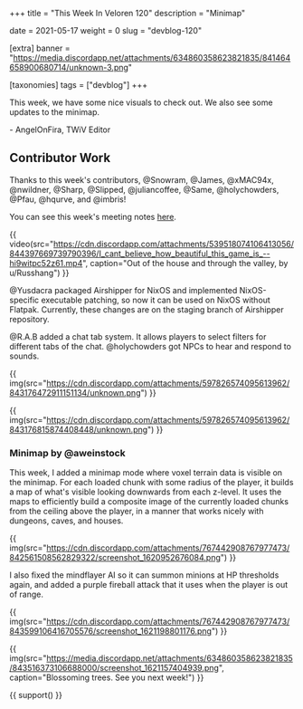 +++
title = "This Week In Veloren 120"
description = "Minimap"

date = 2021-05-17
weight = 0
slug = "devblog-120"

[extra]
banner = "https://media.discordapp.net/attachments/634860358623821835/841464658900680714/unknown-3.png"

[taxonomies]
tags = ["devblog"]
+++

This week, we have some nice visuals to check out. We also see some updates to
the minimap.

\- AngelOnFira, TWiV Editor

## Contributor Work

Thanks to this week's contributors, @Snowram, @James, @xMAC94x, @nwildner,
@Sharp, @Slipped, @juliancoffee, @Same, @holychowders, @Pfau, @hqurve, and
@imbris!

You can see this week's meeting notes
[here](https://hackmd.io/8dw3TxavS-2RxTO3T3Qa3g).

{{
  video(src="https://cdn.discordapp.com/attachments/539518074106413056/844397669739790396/I_cant_believe_how_beautiful_this_game_is_--hi9witpc52z61.mp4",
  caption="Out of the house and through the valley, by u/Russhang")
}}

@Yusdacra packaged Airshipper for NixOS and implemented NixOS-specific
executable patching, so now it can be used on NixOS without Flatpak. Currently,
these changes are on the staging branch of Airshipper repository.

@R.A.B added a chat tab system. It allows players to select filters for
different tabs of the chat. @holychowders got NPCs to hear and respond to
sounds.

{{
  img(src="https://cdn.discordapp.com/attachments/597826574095613962/843176472911151134/unknown.png")
}}

{{
  img(src="https://cdn.discordapp.com/attachments/597826574095613962/843176815874408448/unknown.png")
}}

### Minimap by @aweinstock

This week, I added a minimap mode where voxel terrain data is visible on the
minimap. For each loaded chunk with some radius of the player, it builds a map
of what's visible looking downwards from each z-level. It uses the maps to
efficiently build a composite image of the currently loaded chunks from the
ceiling above the player, in a manner that works nicely with dungeons, caves,
and houses.

{{
  img(src="https://cdn.discordapp.com/attachments/767442908767977473/842561508562829322/screenshot_1620952676084.png")
}}

I also fixed the mindflayer AI so it can summon minions at HP thresholds again,
and added a purple fireball attack that it uses when the player is out of range.

{{
  img(src="https://cdn.discordapp.com/attachments/767442908767977473/843599106416705576/screenshot_1621198801176.png")
}}

{{
  img(src="https://media.discordapp.net/attachments/634860358623821835/843516373106688000/screenshot_1621157404939.png",
  caption="Blossoming trees. See you next week!")
}}

{{ support() }}
